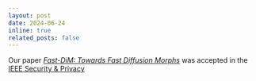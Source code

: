 ```yaml
---
layout: post
date: 2024-06-24
inline: true
related_posts: false
---
```


Our paper *[Fast-DiM: Towards Fast Diffusion Morphs](https://zblasingame.github.io/DiM/)* was accepted in the [IEEE Security & Privacy](https://ieeexplore.ieee.org/document/10569993)
